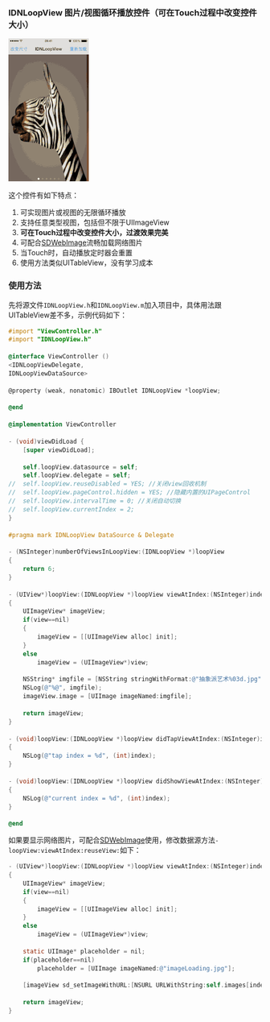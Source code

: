 ### IDNLoopView 图片/视图循环播放控件（可在Touch过程中改变控件大小）

![IDNLoopView演示](https://github.com/photondragon/IDNLoopView/raw/master/IDNLoopView.gif)

这个控件有如下特点：

1. 可实现图片或视图的无限循环播放
1. 支持任意类型视图，包括但不限于UIImageView
1. **可在Touch过程中改变控件大小，过渡效果完美**
1. 可配合[SDWebImage](https://github.com/rs/SDWebImage)流畅加载网络图片
1. 当Touch时，自动播放定时器会重置
1. 使用方法类似UITableView，没有学习成本

### 使用方法

先将源文件`IDNLoopView.h`和`IDNLoopView.m`加入项目中，具体用法跟UITableView差不多，示例代码如下：

``` objective-c
#import "ViewController.h"
#import "IDNLoopView.h"

@interface ViewController ()
<IDNLoopViewDelegate,
IDNLoopViewDataSource>

@property (weak, nonatomic) IBOutlet IDNLoopView *loopView;

@end

@implementation ViewController

- (void)viewDidLoad {
	[super viewDidLoad];

	self.loopView.datasource = self;
	self.loopView.delegate = self;
//	self.loopView.reuseDisabled = YES; //关闭view回收机制
//	self.loopView.pageControl.hidden = YES; //隐藏内置的UIPageControl
//	self.loopView.intervalTime = 0; //关闭自动切换
//	self.loopView.currentIndex = 2;
}

#pragma mark IDNLoopView DataSource & Delegate

- (NSInteger)numberOfViewsInLoopView:(IDNLoopView *)loopView
{
	return 6;
}

- (UIView*)loopView:(IDNLoopView *)loopView viewAtIndex:(NSInteger)index reuseView:(UIView *)view
{
	UIImageView* imageView;
	if(view==nil)
	{
		imageView = [[UIImageView alloc] init];
	}
	else
		imageView = (UIImageView*)view;
	
	NSString* imgfile = [NSString stringWithFormat:@"抽象派艺术%03d.jpg", (int)index];
	NSLog(@"%@", imgfile);
	imageView.image = [UIImage imageNamed:imgfile];
	
	return imageView;
}

- (void)loopView:(IDNLoopView *)loopView didTapViewAtIndex:(NSInteger)index
{
	NSLog(@"tap index = %d", (int)index);
}

- (void)loopView:(IDNLoopView *)loopView didShowViewAtIndex:(NSInteger)index
{
	NSLog(@"current index = %d", (int)index);
}

@end
```

如果要显示网络图片，可配合[SDWebImage](https://github.com/rs/SDWebImage)使用，修改数据源方法`- loopView:viewAtIndex:reuseView:`如下：

``` objective-c
- (UIView*)loopView:(IDNLoopView *)loopView viewAtIndex:(NSInteger)index reuseView:(UIView *)view
{
	UIImageView* imageView;
	if(view==nil)
	{
		imageView = [[UIImageView alloc] init];
	}
	else
		imageView = (UIImageView*)view;

	static UIImage* placeholder = nil;
	if(placeholder==nil)
		placeholder = [UIImage imageNamed:@"imageLoading.jpg"];
		
	[imageView sd_setImageWithURL:[NSURL URLWithString:self.images[index]] placeholderImage:placeholder];

	return imageView;
}
```
